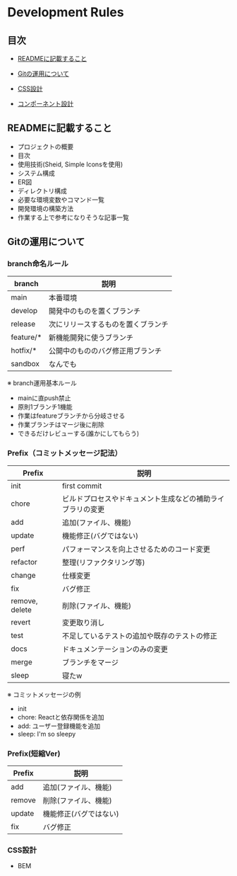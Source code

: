 <h1>Development Rules</h1>

<h2>目次</h2>

- [READMEに記載すること](#readme)
- [Gitの運用について](#git-operation)
- [CSS設計](#css-design)

- [コンポーネント設計]()

<h2 id="readme">READMEに記載すること</h2>

- プロジェクトの概要
- 目次
- 使用技術(Sheid, Simple Iconsを使用)
- システム構成
- ER図
- ディレクトリ構成
- 必要な環境変数やコマンド一覧
- 開発環境の構築方法
- 作業する上で参考になりそうな記事一覧

<h2 id="git-operation">Gitの運用について</h2>

<h3>branch命名ルール</h3>

| branch | 説明 |
| --- | --- |
| main | 本番環境 | 
| develop | 開発中のものを置くブランチ |
| release | 次にリリースするものを置くブランチ |
| feature/* | 新機能開発に使うブランチ |
| hotfix/* | 公開中のもののバグ修正用ブランチ |
| sandbox | なんでも |

※ branch運用基本ルール
- mainに直push禁止
- 原則1ブランチ1機能
- 作業はfeatureブランチから分岐させる
- 作業ブランチはマージ後に削除
- できるだけレビューする(誰かにしてもらう)

<h3>Prefix（コミットメッセージ記法）</h3>

| Prefix | 説明 |
| --- | --- |
| init | first commit |
| chore | ビルドプロセスやドキュメント生成などの補助ライブラリの変更 |
| add | 追加(ファイル、機能) |
| update | 機能修正(バグではない) |
| perf | パフォーマンスを向上させるためのコード変更 |
| refactor | 整理(リファクタリング等) |
| change | 仕様変更 |
| fix | バグ修正 |
| remove, delete | 削除(ファイル、機能) |
| revert | 変更取り消し |
| test | 不足しているテストの追加や既存のテストの修正 |
| docs | ドキュメンテーションのみの変更 |
| merge | ブランチをマージ |
| sleep | 寝たw |

※ コミットメッセージの例
- init
- chore: Reactと依存関係を追加
- add: ユーザー登録機能を追加
- sleep: I'm so sleepy

<h3>Prefix(短縮Ver)</h3>

| Prefix | 説明 |
| --- | --- |
| add | 追加(ファイル、機能) |
| remove | 削除(ファイル、機能) |
| update | 機能修正(バグではない) |
| fix | バグ修正 |

<h3 id="css-design">CSS設計</h3>

- BEM
